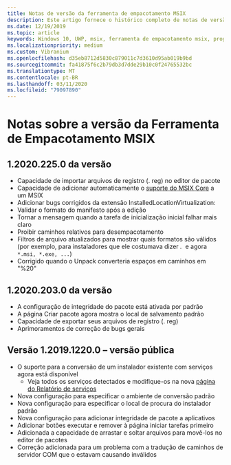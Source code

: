 ```yaml
---
title: Notas de versão da ferramenta de empacotamento MSIX
description: Este artigo fornece o histórico completo de notas de versão para diferentes versões da ferramenta de empacotamento MSIX.
ms.date: 12/19/2019
ms.topic: article
keywords: Windows 10, UWP, msix, ferramenta de empacotamento msix, programa Insider
ms.localizationpriority: medium
ms.custom: Vibranium
ms.openlocfilehash: d35eb8712d5830c879011c7d3610d95ab019b9bd
ms.sourcegitcommit: fa41875f6c2b79db3d7dde29b10c0f24765532bc
ms.translationtype: MT
ms.contentlocale: pt-BR
ms.lasthandoff: 03/11/2020
ms.locfileid: "79097890"
---
```

# <a name="release-notes-for-the-msix-packaging-tool"></a>Notas sobre a versão da Ferramenta de Empacotamento MSIX
## <a name="version-120202250"></a>1\.2020.225.0 da versão
- Capacidade de importar arquivos de registro (. reg) no editor de pacote
- Capacidade de adicionar automaticamente o [suporte do MSIX Core](../../msix-core/msixcore.md) a um MSIX
- Adicionar bugs corrigidos da extensão InstalledLocationVirtualization:
- Validar o formato do manifesto após a edição 
- Tornar a mensagem quando a tarefa de inicialização inicial falhar mais claro 
- Proibir caminhos relativos para desempacotamento 
- Filtros de arquivo atualizados para mostrar quais formatos são válidos (por exemplo, para instaladores que ele costumava dizer *.*  e agora `*.msi, *.exe, ...`) 
- Corrigido quando o Unpack converteria espaços em caminhos em "%20"

## <a name="version-120202030"></a>1\.2020.203.0 da versão
- A configuração de integridade do pacote está ativada por padrão
- A página Criar pacote agora mostra o local de salvamento padrão
- Capacidade de exportar seus arquivos de registro (. reg)
- Aprimoramentos de correção de bugs gerais

## <a name="version-1201912200---public-release"></a>Versão 1.2019.1220.0 – versão pública
- O suporte para a conversão de um instalador existente com serviços agora está disponível
  - Veja todos os serviços detectados e modifique-os na nova [página do Relatório de serviços](../convert-an-installer-with-services.md)
- Nova configuração para especificar o ambiente de conversão padrão
- Nova configuração para especificar o local de procura do instalador padrão
- Nova configuração para adicionar integridade de pacote a aplicativos
- Adicionar botões executar e remover à página iniciar tarefas primeiro
- Adicionada a capacidade de arrastar e soltar arquivos para movê-los no editor de pacotes
- Correção adicionada para um problema com a tradução de caminhos de servidor COM que o estavam causando inválidos
